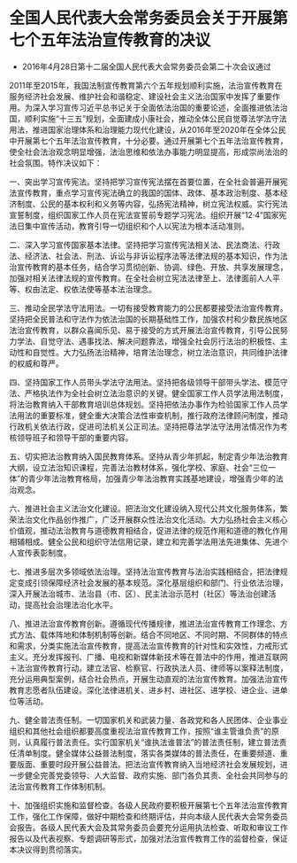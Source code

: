 # 全国人民代表大会常务委员会关于开展第七个五年法治宣传教育的决议

- 2016年4月28日第十二届全国人民代表大会常务委员会第二十次会议通过

<!-- INFO END -->

2011年至2015年，我国法制宣传教育第六个五年规划顺利实施，法治宣传教育在服务经济社会发展、维护社会和谐稳定、建设社会主义法治国家中发挥了重要作用。为深入学习宣传习近平总书记关于全面依法治国的重要论述，全面推进依法治国，顺利实施“十三五”规划，全面建成小康社会，推动全体公民自觉尊法学法守法用法，推进国家治理体系和治理能力现代化建设，从2016年至2020年在全体公民中开展第七个五年法治宣传教育，十分必要。通过开展第七个五年法治宣传教育，使全社会法治观念明显增强，法治思维和依法办事能力明显提高，形成崇尚法治的社会氛围。特作决议如下：

一、突出学习宣传宪法。坚持把学习宣传宪法摆在首要位置，在全社会普遍开展宪法宣传教育，重点学习宣传宪法确立的我国的国体、政体、基本政治制度、基本经济制度、公民的基本权利和义务等内容，弘扬宪法精神，树立宪法权威。实行宪法宣誓制度，组织国家工作人员在宪法宣誓前专题学习宪法。组织开展“12·4”国家宪法日集中宣传活动，教育引导一切组织和个人以宪法为根本活动准则。

二、深入学习宣传国家基本法律。坚持把学习宣传宪法相关法、民法商法、行政法、经济法、社会法、刑法、诉讼与非诉讼程序法等法律法规的基本知识，作为法治宣传教育的基本任务，结合学习贯彻创新、协调、绿色、开放、共享发展理念，加强对相关法律法规的宣传教育。在全社会树立宪法法律至上、法律面前人人平等、权由法定、权依法使等基本法治理念。

三、推动全民学法守法用法。一切有接受教育能力的公民都要接受法治宣传教育。坚持把全民普法和守法作为依法治国的长期基础性工作，加强农村和少数民族地区法治宣传教育，以群众喜闻乐见、易于接受的方式开展法治宣传教育，引导公民努力学法、自觉守法、遇事找法、解决问题靠法，增强全社会厉行法治的积极性、主动性和自觉性。大力弘扬法治精神，培育法治理念，树立法治意识，共同维护法律的权威和尊严。

四、坚持国家工作人员带头学法守法用法。坚持把各级领导干部带头学法、模范守法、严格执法作为全社会树立法治意识的关键。健全国家工作人员学法用法制度，将法治教育纳入干部教育培训总体规划。坚持把依法办事作为检验国家工作人员学法用法的重要标准，健全重大决策合法性审查机制，推行政府法律顾问制度，推动行政机关依法行政，促进司法机关公正司法。坚持把尊法学法守法用法情况作为考核领导班子和领导干部的重要内容。

五、切实把法治教育纳入国民教育体系。坚持从青少年抓起，制定青少年法治教育大纲，设立法治知识课程，完善法治教材体系，强化学校、家庭、社会“三位一体”的青少年法治教育格局，加强青少年法治教育实践基地建设，增强青少年的法治观念。

六、推进社会主义法治文化建设。把法治文化建设纳入现代公共文化服务体系，繁荣法治文化作品创作推广，广泛开展群众性法治文化活动。大力弘扬社会主义核心价值观，推动法治教育与道德教育相结合，促进法律的规范作用和道德的教化作用相辅相成。健全公民和组织守法信用记录，建立和完善学法用法先进集体、先进个人宣传表彰制度。

七、推进多层次多领域依法治理。坚持法治宣传教育与法治实践相结合，把法律规定变成引领保障经济社会发展的基本规范。深化基层组织和部门、行业依法治理，深入开展法治城市、法治县（市、区）、民主法治示范村（社区）等法治创建活动，提高社会治理法治化水平。

八、推进法治宣传教育创新。遵循现代传播规律，推进法治宣传教育工作理念、方式方法、载体阵地和体制机制等创新。结合不同地区、不同时期、不同群体的特点和需求，分类实施法治宣传教育，提高法治宣传教育的针对性和实效性，力戒形式主义。充分发挥报刊、广播、电视和新媒体新技术等在普法中的作用，推进互联网＋法治宣传教育行动。建立法官、检察官、行政执法人员、律师等以案释法制度，充分运用典型案例，结合社会热点，开展生动直观的法治宣传教育。加强法治宣传教育志愿者队伍建设。深化法律进机关、进乡村、进社区、进学校、进企业、进单位等活动。

九、健全普法责任制。一切国家机关和武装力量、各政党和各人民团体、企业事业组织和其他社会组织都要高度重视法治宣传教育工作，按照“谁主管谁负责”的原则，认真履行普法责任。实行国家机关“谁执法谁普法”的普法责任制，建立普法责任清单制度。健全媒体公益普法制度，落实各类媒体的普法责任，在重要频道、重要版面、重要时段开展公益普法。把法治宣传教育纳入当地经济社会发展规划，进一步健全完善党委领导、人大监督、政府实施、部门各负其责、全社会共同参与的法治宣传教育工作体制机制。

十、加强组织实施和监督检查。各级人民政府要积极开展第七个五年法治宣传教育工作，强化工作保障，做好中期检查和终期评估，并向本级人民代表大会常务委员会报告。各级人民代表大会及其常务委员会要充分运用执法检查、听取和审议工作报告以及代表视察、专题调研等形式，加强对法治宣传教育工作的监督检查，保证本决议得到贯彻落实。
